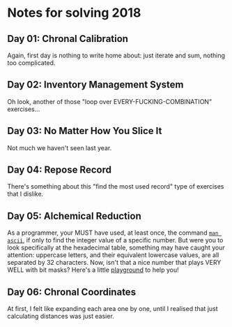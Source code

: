 # Notes for solving 2018
## Day 01: Chronal Calibration

Again, first day is nothing to write home about: just iterate and sum, nothing too complicated.

## Day 02: Inventory Management System

Oh look, another of those "loop over EVERY-FUCKING-COMBINATION" exercises...

## Day 03: No Matter How You Slice It

Not much we haven't seen last year.

## Day 04: Repose Record

There's something about this "find the most used record" type of exercises that I dislike.

## Day 05: Alchemical Reduction

As a programmer, your MUST have used, at least once, the command [`man ascii`](https://man.archlinux.org/man/core/man-pages/ascii.7.en), if only to find the integer value of a specific number. But were you to look specifically at the hexadecimal table, something may have caught your attention: uppercase letters, and their equivalent lowercase values, are all separated by 32 characters. Now, isn't that a nice number that plays VERY WELL with bit masks? Here's a little [playground](https://play.rust-lang.org/?version=stable&mode=debug&edition=2021&gist=d9a88346debfc3c2470c6b1527202f30) to help you!

## Day 06: Chronal Coordinates

At first, I felt like expanding each area one by one, until I realised that just calculating distances was just easier.
